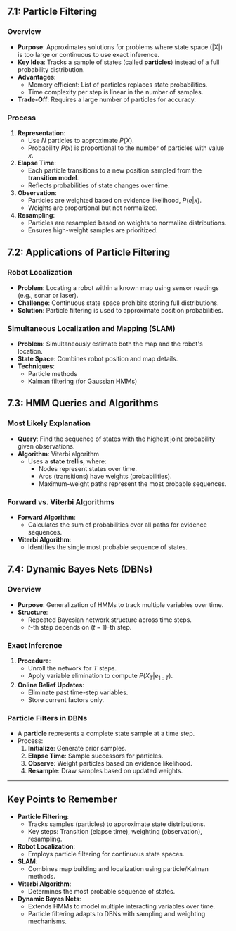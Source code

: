## 7.1: Particle Filtering
### Overview
- **Purpose**: Approximates solutions for problems where state space \(|X|\) is too large or continuous to use exact inference.
- **Key Idea**: Tracks a sample of states (called **particles**) instead of a full probability distribution.
- **Advantages**: 
  - Memory efficient: List of particles replaces state probabilities.
  - Time complexity per step is linear in the number of samples.
- **Trade-Off**: Requires a large number of particles for accuracy.

### Process
1. **Representation**:
   - Use $N$ particles to approximate $P(X)$.
   - Probability $P(x)$ is proportional to the number of particles with value $x$.
2. **Elapse Time**:
   - Each particle transitions to a new position sampled from the **transition model**.
   - Reflects probabilities of state changes over time.
3. **Observation**:
   - Particles are weighted based on evidence likelihood, $P(e|x)$.
   - Weights are proportional but not normalized.
4. **Resampling**:
   - Particles are resampled based on weights to normalize distributions.
   - Ensures high-weight samples are prioritized.

## 7.2: Applications of Particle Filtering
### **Robot Localization**
- **Problem**: Locating a robot within a known map using sensor readings (e.g., sonar or laser).
- **Challenge**: Continuous state space prohibits storing full distributions.
- **Solution**: Particle filtering is used to approximate position probabilities.

### **Simultaneous Localization and Mapping (SLAM)**
- **Problem**: Simultaneously estimate both the map and the robot's location.
- **State Space**: Combines robot position and map details.
- **Techniques**:
  - Particle methods
  - Kalman filtering (for Gaussian HMMs)

## 7.3: HMM Queries and Algorithms
### Most Likely Explanation
- **Query**: Find the sequence of states with the highest joint probability given observations.
- **Algorithm**: Viterbi algorithm
  - Uses a **state trellis**, where:
    - Nodes represent states over time.
    - Arcs (transitions) have weights (probabilities).
    - Maximum-weight paths represent the most probable sequences.

### Forward vs. Viterbi Algorithms
- **Forward Algorithm**:
  - Calculates the sum of probabilities over all paths for evidence sequences.
- **Viterbi Algorithm**:
  - Identifies the single most probable sequence of states.

## 7.4: Dynamic Bayes Nets (DBNs)
### Overview
- **Purpose**: Generalization of HMMs to track multiple variables over time.
- **Structure**:
  - Repeated Bayesian network structure across time steps.
  - $t$-th step depends on $(t-1)$-th step.

### Exact Inference
1. **Procedure**:
   - Unroll the network for $T$ steps.
   - Apply variable elimination to compute $P(X_T|e_{1:T})$.
2. **Online Belief Updates**:
   - Eliminate past time-step variables.
   - Store current factors only.

### Particle Filters in DBNs
- A **particle** represents a complete state sample at a time step.
- Process:
  1. **Initialize**: Generate prior samples.
  2. **Elapse Time**: Sample successors for particles.
  3. **Observe**: Weight particles based on evidence likelihood.
  4. **Resample**: Draw samples based on updated weights.

---

## Key Points to Remember
- **Particle Filtering**:
  - Tracks samples (particles) to approximate state distributions.
  - Key steps: Transition (elapse time), weighting (observation), resampling.
- **Robot Localization**:
  - Employs particle filtering for continuous state spaces.
- **SLAM**:
  - Combines map building and localization using particle/Kalman methods.
- **Viterbi Algorithm**:
  - Determines the most probable sequence of states.
- **Dynamic Bayes Nets**:
  - Extends HMMs to model multiple interacting variables over time.
  - Particle filtering adapts to DBNs with sampling and weighting mechanisms.
